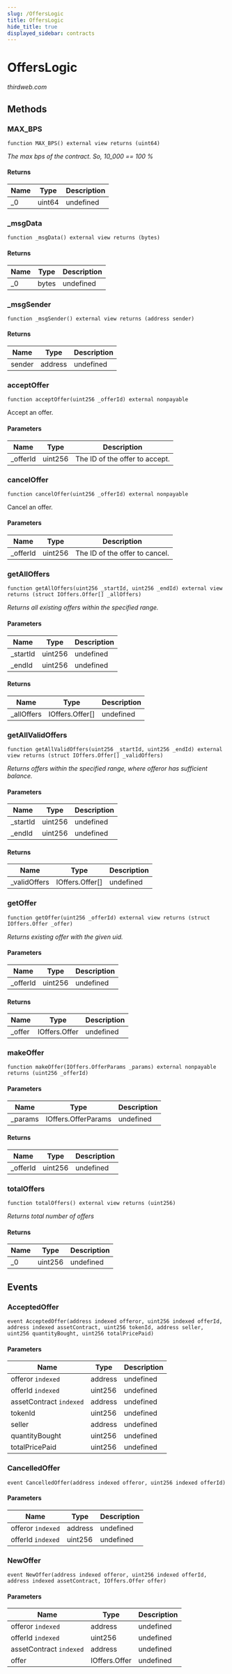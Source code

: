```yaml
---
slug: /OffersLogic
title: OffersLogic
hide_title: true
displayed_sidebar: contracts
---
```


# OffersLogic

_thirdweb.com_

## Methods

### MAX_BPS

```solidity
function MAX_BPS() external view returns (uint64)
```

_The max bps of the contract. So, 10_000 == 100 %_

#### Returns

| Name | Type   | Description |
| ---- | ------ | ----------- |
| \_0  | uint64 | undefined   |

### \_msgData

```solidity
function _msgData() external view returns (bytes)
```

#### Returns

| Name | Type  | Description |
| ---- | ----- | ----------- |
| \_0  | bytes | undefined   |

### \_msgSender

```solidity
function _msgSender() external view returns (address sender)
```

#### Returns

| Name   | Type    | Description |
| ------ | ------- | ----------- |
| sender | address | undefined   |

### acceptOffer

```solidity
function acceptOffer(uint256 _offerId) external nonpayable
```

Accept an offer.

#### Parameters

| Name      | Type    | Description                    |
| --------- | ------- | ------------------------------ |
| \_offerId | uint256 | The ID of the offer to accept. |

### cancelOffer

```solidity
function cancelOffer(uint256 _offerId) external nonpayable
```

Cancel an offer.

#### Parameters

| Name      | Type    | Description                    |
| --------- | ------- | ------------------------------ |
| \_offerId | uint256 | The ID of the offer to cancel. |

### getAllOffers

```solidity
function getAllOffers(uint256 _startId, uint256 _endId) external view returns (struct IOffers.Offer[] _allOffers)
```

_Returns all existing offers within the specified range._

#### Parameters

| Name      | Type    | Description |
| --------- | ------- | ----------- |
| \_startId | uint256 | undefined   |
| \_endId   | uint256 | undefined   |

#### Returns

| Name        | Type            | Description |
| ----------- | --------------- | ----------- |
| \_allOffers | IOffers.Offer[] | undefined   |

### getAllValidOffers

```solidity
function getAllValidOffers(uint256 _startId, uint256 _endId) external view returns (struct IOffers.Offer[] _validOffers)
```

_Returns offers within the specified range, where offeror has sufficient balance._

#### Parameters

| Name      | Type    | Description |
| --------- | ------- | ----------- |
| \_startId | uint256 | undefined   |
| \_endId   | uint256 | undefined   |

#### Returns

| Name          | Type            | Description |
| ------------- | --------------- | ----------- |
| \_validOffers | IOffers.Offer[] | undefined   |

### getOffer

```solidity
function getOffer(uint256 _offerId) external view returns (struct IOffers.Offer _offer)
```

_Returns existing offer with the given uid._

#### Parameters

| Name      | Type    | Description |
| --------- | ------- | ----------- |
| \_offerId | uint256 | undefined   |

#### Returns

| Name    | Type          | Description |
| ------- | ------------- | ----------- |
| \_offer | IOffers.Offer | undefined   |

### makeOffer

```solidity
function makeOffer(IOffers.OfferParams _params) external nonpayable returns (uint256 _offerId)
```

#### Parameters

| Name     | Type                | Description |
| -------- | ------------------- | ----------- |
| \_params | IOffers.OfferParams | undefined   |

#### Returns

| Name      | Type    | Description |
| --------- | ------- | ----------- |
| \_offerId | uint256 | undefined   |

### totalOffers

```solidity
function totalOffers() external view returns (uint256)
```

_Returns total number of offers_

#### Returns

| Name | Type    | Description |
| ---- | ------- | ----------- |
| \_0  | uint256 | undefined   |

## Events

### AcceptedOffer

```solidity
event AcceptedOffer(address indexed offeror, uint256 indexed offerId, address indexed assetContract, uint256 tokenId, address seller, uint256 quantityBought, uint256 totalPricePaid)
```

#### Parameters

| Name                    | Type    | Description |
| ----------------------- | ------- | ----------- |
| offeror `indexed`       | address | undefined   |
| offerId `indexed`       | uint256 | undefined   |
| assetContract `indexed` | address | undefined   |
| tokenId                 | uint256 | undefined   |
| seller                  | address | undefined   |
| quantityBought          | uint256 | undefined   |
| totalPricePaid          | uint256 | undefined   |

### CancelledOffer

```solidity
event CancelledOffer(address indexed offeror, uint256 indexed offerId)
```

#### Parameters

| Name              | Type    | Description |
| ----------------- | ------- | ----------- |
| offeror `indexed` | address | undefined   |
| offerId `indexed` | uint256 | undefined   |

### NewOffer

```solidity
event NewOffer(address indexed offeror, uint256 indexed offerId, address indexed assetContract, IOffers.Offer offer)
```

#### Parameters

| Name                    | Type          | Description |
| ----------------------- | ------------- | ----------- |
| offeror `indexed`       | address       | undefined   |
| offerId `indexed`       | uint256       | undefined   |
| assetContract `indexed` | address       | undefined   |
| offer                   | IOffers.Offer | undefined   |
